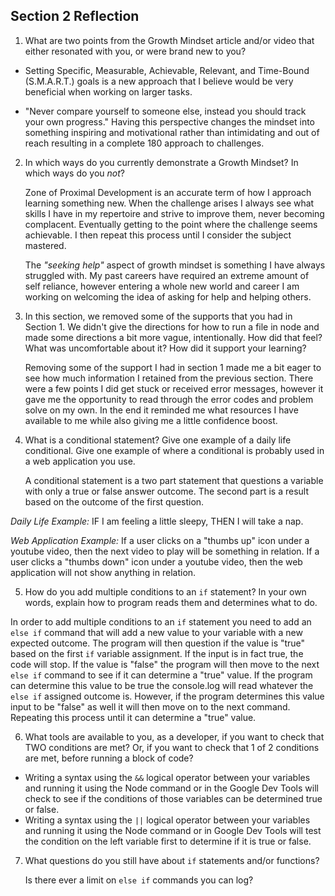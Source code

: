 ## Section 2 Reflection

1. What are two points from the Growth Mindset article and/or video that either resonated with you, or were brand new to you?

  -   Setting Specific, Measurable, Achievable, Relevant, and Time-Bound (S.M.A.R.T.) goals is a new approach that I believe would be very beneficial when working on larger tasks.

  -   "Never compare yourself to someone else, instead you should track your own progress." Having this perspective changes the mindset into something inspiring and motivational rather than intimidating and out of reach resulting in a complete 180 approach to challenges.

2. In which ways do you currently demonstrate a Growth Mindset? In which ways do you _not_?

    Zone of Proximal Development is an accurate term of how I approach learning something new. When the challenge arises I always see what skills I have in my repertoire and strive to improve them, never becoming complacent. Eventually getting to the point where the challenge seems achievable. I then repeat this process until I consider the subject mastered.

    The _"seeking help"_ aspect of growth mindset is something I have always struggled with. My past careers have required an extreme amount of self reliance, however entering a whole new world and career I am working on welcoming the idea of asking for help and helping others.

3. In this section, we removed some of the supports that you had in Section 1. We didn't give the directions for how to run a file in node and made some directions a bit more vague, intentionally. How did that feel? What was uncomfortable about it? How did it support your learning?

    Removing some of the support I had in section 1 made me a bit eager to see how much information I retained from the previous
    section. There were a few points I did get stuck or received error messages, however it gave me the opportunity to read through
    the error codes and problem solve on my own. In the end it reminded me what resources I have available to me while also giving me a little confidence boost.


4. What is a conditional statement? Give one example of a daily life conditional. Give one example of where a conditional is probably used in a web application you use.

    A conditional statement is a two part statement that questions a variable with only a true or false answer outcome. The second part is a result based on the outcome of the first question.


  *Daily Life Example:*
IF I am feeling a little sleepy, THEN I will take a nap.

  *Web Application Example:*
If a user clicks on a "thumbs up" icon under a youtube video, then the next video to play will be something in relation.
If a user clicks a "thumbs down" icon under a youtube video, then the web application will not show anything in relation.


5. How do you add multiple conditions to an `if` statement? In your own words, explain how to program reads them and determines what to do.

  In order to add multiple conditions to an `if` statement you need to add an `else if` command that will add a new value to your variable with a new expected outcome. The program will then question if the value is "true" based on the first `if` variable assignment. If the input is in fact true, the code will stop.
  If the value is "false" the program will then move to the next `else if` command to see if it can determine a "true" value. If the program can determine this value to be true the console.log will read whatever the `else if` assigned outcome is. However, if the program determines this value input to be "false" as well it will then move on to the next command. Repeating this process until it can determine a "true" value.


6. What tools are available to you, as a developer, if you want to check that TWO conditions are met? Or, if you want to check that 1 of 2 conditions are met, before running a block of code?

  -   Writing a syntax using the `&&` logical operator between your variables and running it using the Node command or in the Google Dev Tools will check to see if the conditions of those variables can be determined true or false.
  -   Writing a syntax using the `||` logical operator between your variables and running it using the Node command or in Google Dev Tools will test the condition on the left variable first to determine if it is true or false.


7. What questions do you still have about `if` statements and/or functions?

    Is there ever a limit on `else if` commands you can log?

